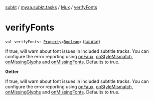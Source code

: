 [subkt](../../index.md) / [myaa.subkt.tasks](../index.md) / [Mux](index.md) / [verifyFonts](./verify-fonts.md)

# verifyFonts

`val verifyFonts: `[`Property`](https://docs.gradle.org/current/javadoc/org/gradle/api/provider/Property.html)`<`[`Boolean`](https://kotlinlang.org/api/latest/jvm/stdlib/kotlin/-boolean/index.html)`>` [(source)](https://github.com/Myaamori/SubKt/blob/0.1.10/src/main/kotlin/myaa/subkt/tasks/muxtask.kt#L653)

If true, will warn about font issues in included subtitle tracks.
You can configure the error reporting using [onFaux](on-faux.md), [onStyleMismatch](on-style-mismatch.md),
[onMissingGlyphs](on-missing-glyphs.md) and [onMissingFonts](on-missing-fonts.md).
Defaults to true.

**Getter**

If true, will warn about font issues in included subtitle tracks.
You can configure the error reporting using [onFaux](on-faux.md), [onStyleMismatch](on-style-mismatch.md),
[onMissingGlyphs](on-missing-glyphs.md) and [onMissingFonts](on-missing-fonts.md).
Defaults to true.

